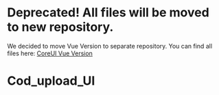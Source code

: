 # Deprecated! All files will be moved to new repository.

We decided to move Vue Version to separate repository. You can find all files here: [CoreUI Vue Version](https://github.com/mrholek/CoreUI-Vue)
# Cod_upload_UI

